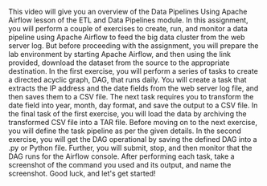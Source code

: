 This video will give you an overview of the Data Pipelines Using Apache Airflow lesson of the ETL and Data Pipelines module. In this assignment, you will perform a couple of exercises to create, run, and monitor a data pipeline using Apache Airflow to feed the big data cluster from the web server log. But before proceeding with the assignment, you will prepare the lab environment by starting Apache Airflow, and then using the link provided, download the dataset from the source to the appropriate destination. In the first exercise, you will perform a series of tasks to create a directed acyclic graph, DAG, that runs daily. You will create a task that extracts the IP address and the date fields from the web server log file, and then saves them to a CSV file. The next task requires you to transform the date field into year, month, day format, and save the output to a CSV file. In the final task of the first exercise, you will load the data by archiving the transformed CSV file into a TAR file. 
Before moving on to the next exercise, you will define the task pipeline as per the given details. In the second exercise, you will get the DAG operational by saving the defined DAG into a .py or Python file. Further, you will submit, stop, and then monitor that the DAG runs for the Airflow console. After performing each task, take a screenshot of the command you used and its output, and name the screenshot. Good luck, and let's get started! 